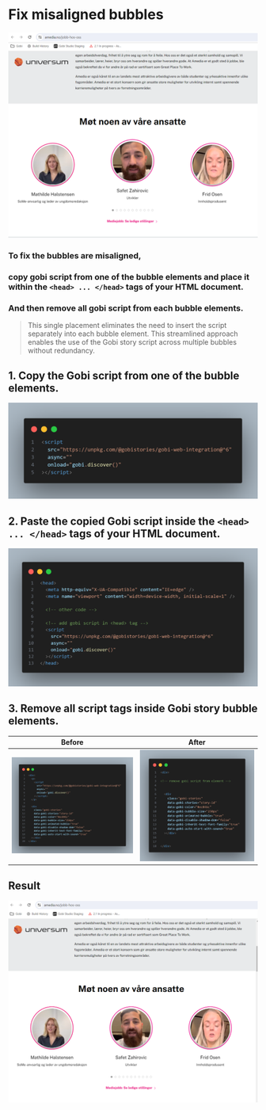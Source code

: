 # Fix misaligned bubbles

![](image-1.png)

### To fix the bubbles are misaligned, 
### copy gobi script from one of the bubble elements and place it within the `<head> ... </head>` tags of your HTML document.
### And then remove all gobi script from each bubble elements.

> This single placement eliminates the need to insert the script separately into each bubble element. This streamlined approach enables the use of the Gobi story script across multiple bubbles without redundancy.

## 1. Copy the Gobi script from one of the bubble elements.

![Alt text](image-4.png)

## 2. Paste the copied Gobi script inside the `<head> ... </head>` tags of your HTML document.

![Alt text](image-5.png)

## 3. Remove all script tags inside Gobi story bubble elements.

|          Before           |          After           |
| :-----------------------: | :----------------------: |
| ![Alt text](image022.png) | ![Alt text](image-7.png) |

## Result

![](image.png)
